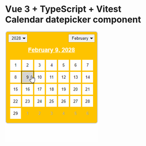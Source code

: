 # Vue 3 + TypeScript + Vitest Calendar datepicker component
![](https://github.com/NonOrganicCreature/vue3-calendar-datepicker/blob/main/datepicker-example.gif)